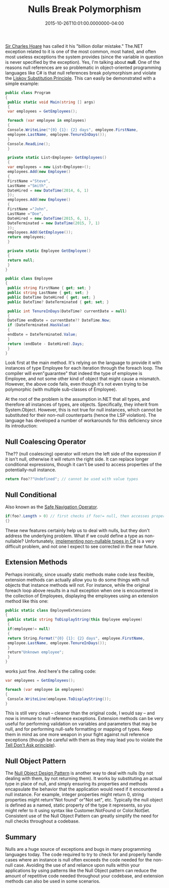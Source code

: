 ﻿---
title: Nulls Break Polymorphism
date: "2015-10-26T10:01:00.0000000-04:00"
description: Sir Charles Hoare has called it his " billion dollar mistake." The .NET exception related to it is one of the most common, most hated, and often most useless exceptions the system provides (since the variable in question is never specified by the exception).
featuredImage: /img/nulls-break-polymorphism-760x360.png
---

[Sir Charles Hoare](https://en.wikipedia.org/wiki/Tony_Hoare) has called it his "billion dollar mistake." The.NET exception related to it is one of the most common, most hated, and often most useless exceptions the system provides (since the variable in question is never specified by the exception). Yes, I'm talking about **null**. One of the reasons null references are so problematic in object-oriented programming languages like C# is that null references break polymorphism and violate the [Liskov Substitution Principle](http://deviq.com/liskov-substitution-principle/). This can easily be demonstrated with a simple example:

```csharp
public class Program
{
 public static void Main(string [] args)
 {
 var employees = GetEmployees();

 foreach (var employee in employees)
 {
 Console.WriteLine("{0} {1}: {2} days", employee.FirstName,
 employee.LastName, employee.TenureInDays());
 }
 Console.ReadLine();
 }

 private static List<Employee> GetEmployees()
 {
 var employees = new List<Employee>();
 employees.Add(new Employee()
 {
 FirstName ="Steve",
 LastName ="Smith",
 DateHired = new DateTime(2014, 6, 1)
 });
 employees.Add(new Employee()
 {
 FirstName ="John",
 LastName ="Doe",
 DateHired = new DateTime(2015, 6, 1),
 DateTerminated = new DateTime(2015, 7, 1)
 });
 employees.Add(GetEmployee());
 return employees;
 }

 private static Employee GetEmployee()
 {
 return null;
 }
}

public class Employee
{
 public string FirstName { get; set; }
 public string LastName { get; set; }
 public DateTime DateHired { get; set; }
 public DateTime? DateTerminated { get; set; }

 public int TenureInDays(DateTime? currentDate = null)
 {
 DateTime endDate = currentDate?? DateTime.Now;
 if (DateTerminated.HasValue)
 {
 endDate = DateTerminated.Value;
 }
 return (endDate - DateHired).Days;
 }
}
```

Look first at the main method. It's relying on the language to provide it with instances of type Employee for each iteration through the foreach loop. The compiler will even"guarantee" that indeed the type of employee is Employee, and not some other kind of object that might cause a mismatch. However, the above code fails, even though it's not even trying to be polymorphic (with multiple sub-classes of Employee).

At the root of the problem is the assumption in.NET that all types, and therefore all instances of types, are objects. Specifically, they inherit from System.Object. However, this is not true for null instances, which cannot be substituted for their non-null counterparts (hence the LSP violation). The language has developed a number of workarounds for this deficiency since its introduction:

## Null Coalescing Operator

The?? (null coalescing) operator will return the left side of the expression if it isn't null, otherwise it will return the right side. It can replace longer conditional expressions, though it can't be used to access properties of the potentially-null instance.

```csharp
return Foo??"Undefined"; // cannot be used with value types
```

## Null Conditional

Also known as the [Safe Navigation Operator](http://blogs.msdn.com/b/jerrynixon/archive/2014/02/26/at-last-c-is-getting-sometimes-called-the-safe-navigation-operator.aspx).

```csharp
if(foo?.Length > 0) // first checks if foo!= null, then accesses property
{}
```

These new features certainly help us to deal with nulls, but they don't address the underlying problem. What if we could define a type as non-nullable? Unfortunately, [implementing non-nullable types in C#](http://twistedoakstudios.com/blog/Post330_non-nullable-types-vs-c-fixing-the-billion-dollar-mistake) is a very difficult problem, and not one I expect to see corrected in the near future.

## Extension Methods

Perhaps ironically, since usually static methods make code *less* flexible, extension methods can actually allow you to do some things with null objects that instance methods will not. For instance, while the original foreach loop above results in a null exception when one is encountered in the collection of Employees, displaying the employees using an extension method like this one:

```csharp
public static class EmployeeExtensions
{
 public static string ToDisplayString(this Employee employee)
 {
 if(employee!= null)
 {
 return String.Format("{0} {1}: {2} days", employee.FirstName,
 employee.LastName, employee.TenureInDays());
 }
 return"Unknown employee";
 }
}
```

works just fine. And here's the calling code:

```csharp
var employees = GetEmployees();

foreach (var employee in employees)
{
 Console.WriteLine(employee.ToDisplayString());
}
```

This is still very clean – cleaner than the original code, I would say – and now is immune to null reference exceptions. Extension methods can be very useful for performing validation on variables and parameters that may be null, and for performing null-safe formatting or mapping of types. Keep them in mind as one more weapon in your fight against null reference exceptions (though be careful with them as they may lead you to violate the [Tell Don't Ask principle](http://deviq.com/tell-dont-ask/)).

## Null Object Pattern

The [Null Object Design Pattern](http://deviq.com/null-object-pattern/) is another way to deal with nulls (by not dealing with them, by not returning them). It works by substituting an actual type in place of null, and simply ensuring its properties and methods encapsulate the behavior that the application would need if it encountered a null instance. For example, integer properties might return 0, string properties might return"Not found" or"Not set", etc. Typically the null object is defined as a named, static property of the type it represents, so you might refer to it using syntax like Customer.NotFound or Color.NotSet. Consistent use of the Null Object Pattern can greatly simplify the need for null checks throughout a codebase.

## Summary

Nulls are a huge source of exceptions and bugs in many programming languages today. The code required to try to check for and properly handle cases where an instance is null often exceeds the code needed for the non-null case. Avoiding the use of and reliance upon nulls within your applications by using patterns like the Null Object pattern can reduce the amount of repetitive code needed throughout your codebase, and extension methods can also be used in some scenarios.

